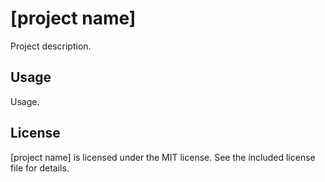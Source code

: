 # [project name]

Project description.

## Usage
Usage.

## License
[project name] is licensed under the MIT license.
See the included license file for details.